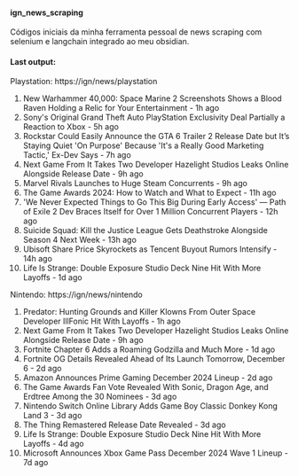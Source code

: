 #### ign_news_scraping

Códigos iniciais da minha ferramenta pessoal de news scraping com selenium e langchain integrado ao meu obsidian.

#### Last output: 

Playstation: https://ign/news/playstation 

1. New Warhammer 40,000: Space Marine 2 Screenshots Shows a Blood Raven Holding a Relic for Your Entertainment - 1h ago
2. Sony's Original Grand Theft Auto PlayStation Exclusivity Deal Partially a Reaction to Xbox - 5h ago
3. Rockstar Could Easily Announce the GTA 6 Trailer 2 Release Date but It’s Staying Quiet 'On Purpose' Because 'It's a Really Good Marketing Tactic,' Ex-Dev Says - 7h ago
4. Next Game From It Takes Two Developer Hazelight Studios Leaks Online Alongside Release Date - 9h ago
5. Marvel Rivals Launches to Huge Steam Concurrents - 9h ago
6. The Game Awards 2024: How to Watch and What to Expect - 11h ago
7. 'We Never Expected Things to Go This Big During Early Access' — Path of Exile 2 Dev Braces Itself for Over 1 Million Concurrent Players - 12h ago
8. Suicide Squad: Kill the Justice League Gets Deathstroke Alongside Season 4 Next Week - 13h ago
9. Ubisoft Share Price Skyrockets as Tencent Buyout Rumors Intensify - 14h ago
10. Life Is Strange: Double Exposure Studio Deck Nine Hit With More Layoffs - 1d ago

Nintendo: https://ign/news/nintendo 

1. Predator: Hunting Grounds and Killer Klowns From Outer Space Developer IllFonic Hit With Layoffs - 1h ago
2. Next Game From It Takes Two Developer Hazelight Studios Leaks Online Alongside Release Date - 9h ago
3. Fortnite Chapter 6 Adds a Roaming Godzilla and Much More - 1d ago
4. Fortnite OG Details Revealed Ahead of Its Launch Tomorrow, December 6 - 2d ago
5. Amazon Announces Prime Gaming December 2024 Lineup - 2d ago
6. The Game Awards Fan Vote Revealed With Sonic, Dragon Age, and Erdtree Among the 30 Nominees - 3d ago
7. Nintendo Switch Online Library Adds Game Boy Classic Donkey Kong Land 3 - 3d ago
8. The Thing Remastered Release Date Revealed - 3d ago
9. Life Is Strange: Double Exposure Studio Deck Nine Hit With More Layoffs - 4d ago
10. Microsoft Announces Xbox Game Pass December 2024 Wave 1 Lineup - 7d ago
